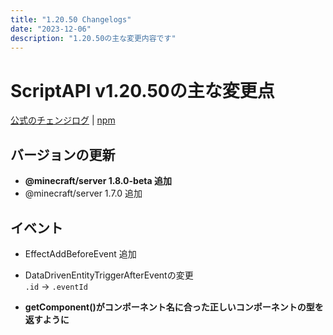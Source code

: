 ```yaml
---
title: "1.20.50 Changelogs"
date: "2023-12-06"
description: "1.20.50の主な変更内容です"
---
```


# ScriptAPI v1.20.50の主な変更点
[公式のチェンジログ](<https://feedback.minecraft.net/hc/en-us/articles/21750153148173>)  |  [npm](<https://www.npmjs.com/package/@minecraft/server/v/1.8.0-beta.1.20.50-stable>)
## バージョンの更新
- **@minecraft/server 1.8.0-beta 追加**
- @minecraft/server 1.7.0 追加

## イベント
- EffectAddBeforeEvent 追加
- DataDrivenEntityTriggerAfterEventの変更  
`.id` → `.eventId`


- **getComponent()がコンポーネント名に合った正しいコンポーネントの型を返すように**
